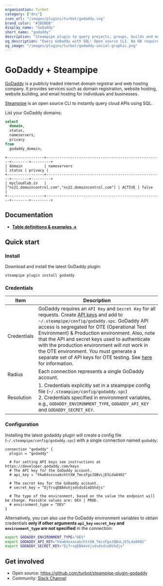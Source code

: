 ```yaml
---
organization: Turbot
category: ["dns"]
icon_url: "/images/plugins/turbot/godaddy.svg"
brand_color: "#1BDBDB"
display_name: "GoDaddy"
short_name: "godaddy"
description: "Steampipe plugin to query projects, groups, builds and more from GoDaddy."
og_description: "Query GoDaddy with SQL! Open source CLI. No DB required."
og_image: "/images/plugins/turbot/godaddy-social-graphic.png"
---
```


# GoDaddy + Steampipe

[GoDaddy](https://godaddy.com) is a publicly traded internet domain registrar and web hosting company. It provides services such as domain registration, website hosting, website building, and email hosting for individuals and businesses.

[Steampipe](https://steampipe.io) is an open source CLI to instantly query cloud APIs using SQL.

List your GoDaddy domains:

```sql
select
  domain,
  status,
  nameservers,
  privacy
from
  godaddy_domain;
```

```
+-----------------+-----------------------------------------------------+--------+---------+
| domain          | nameservers                                         | status | privacy |
+-----------------+-----------------------------------------------------+--------+---------+
| mycloudlab.in   | ["ns21.domaincontrol.com","ns22.domaincontrol.com"] | ACTIVE | false   |
+-----------------+-----------------------------------------------------+--------+---------+
```

## Documentation

- **[Table definitions & examples →](/plugins/turbot/godaddy/tables)**

## Quick start

### Install

Download and install the latest GoDaddy plugin:

```sh
steampipe plugin install godaddy
```

### Credentials

| Item        | Description                                                                                                                                                                                                                                                                                                                                           |
| ----------- | ----------------------------------------------------------------------------------------------------------------------------------------------------------------------------------------------------------------------------------------------------------------------------------------------------------------------------------------------------- |
| Credentials | GoDaddy requires an  `API Key` and `Secret Key` for all requests. Create [API keys](https://developer.godaddy.com/keys) and add to `~/.steampipe/config/godaddy.spc`.  GoDaddy API access is segregated for OTE (Operational Test Environment) & Production environment. Also, note that the API and secret keys used to authenticate with the production environment will not work in the OTE environment. You must generate a separate set of API keys for OTE testing. See [here](https://developer.godaddy.com/getstarted) for information. |                                                                                                                                                                                 |                                                                                                                                                                                                                                                                   |
| Radius  | Each connection represents a single GoDaddy account.                                                                                                                             |
| Resolution  | 1. Credentials explicitly set in a steampipe config file (`~/.steampipe/config/godaddy.spc`)<br />2. Credentials specified in environment variables, e.g., `GODADDY_ENVIRONMENT_TYPE`, `GODADDY_API_KEY` and `GODADDY_SECRET_KEY`.                                                                                                                               |

### Configuration

Installing the latest godaddy plugin will create a config file (`~/.steampipe/config/godaddy.spc`) with a single connection named `godaddy`:

```hcl
connection "godaddy" {
  plugin = "godaddy"

  # For setting API keys see instructions at https://developer.godaddy.com/keys
  # The API key for the GoDaddy account.
  # api_key = "hkw64xxxxabchttXW_TmcsFgxJQBvLjE5Lda8402"

  # The secret key for the GoDaddy account.
  # secret_key = "DjfrsqEBA4vVjsdsdsdieDShdjs"

  # The type of the environment, based on the value the endpoint will be change. Possible values are: DEV | PROD.
  # environment_type = "DEV"
}
```

Alternatively, you can also use the GoDaddy environment variables to obtain credentials **only if other arguments `api_key`  `secret_key` and `environment_type` are not specified** in the connection:

```sh
export GODADDY_ENVIRONMENT_TYPE="DEV"
export GODADDY_API_KEY="hkw64xxxxabchttXW_TmcsFgxJQBvLjE5Lda8402"
export GODADDY_SECRET_KEY="DjfrsqEBA4vVjsdsdsdieDShdjs"
```

## Get involved

- Open source: https://github.com/turbot/steampipe-plugin-godaddy
- Community: [Slack Channel](https://steampipe.io/community/join)
